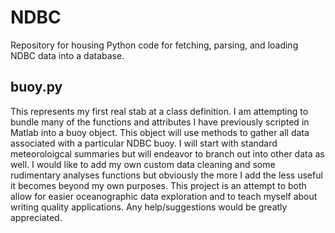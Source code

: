 # NDBC
Repository for housing Python code for fetching, parsing, and loading NDBC data into a database.

## buoy.py
This represents my first real stab at a class definition. I am attempting to bundle many of the functions and attributes I have previously scripted in Matlab into a buoy object.  This object will use methods to gather all data associated with a particular NDBC buoy. I will start with standard meteoroloigcal summaries but will endeavor to branch out into other data as well.  I would like to add my own custom data cleaning and some rudimentary analyses functions but obviously the more I add the less useful it becomes beyond my own purposes.  This project is an attempt to both allow for easier oceanographic data exploration and to teach myself about writing quality applications.  Any help/suggestions would be greatly appreciated.
